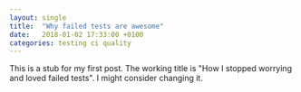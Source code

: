 ```yaml
---
layout: single
title:  "Why failed tests are awesome"
date:   2018-01-02 17:33:00 +0100
categories: testing ci quality
---
```


This is a stub for my first post. The working title is "How I stopped worrying and loved failed tests". I might consider changing it.
